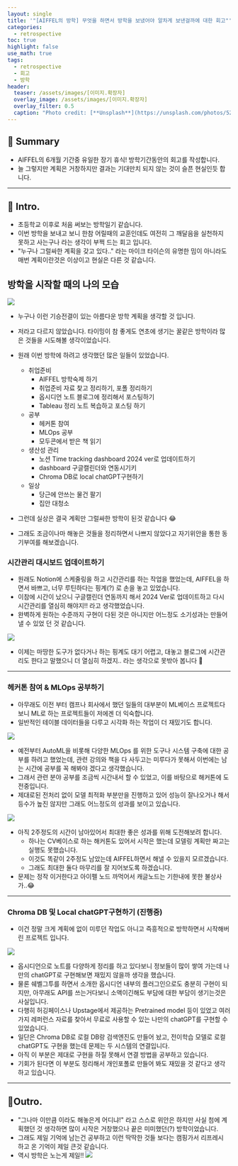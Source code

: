 ```yaml
---
layout: single
title: '"[AIFFEL의 방학] 무엇을 하면서 방학을 보냈어야 알차게 보낸걸까에 대한 회고"'
categories:
  - retrospective
toc: true
highlight: false
use_math: true
tags:
  - retrospective
  - 회고
  - 방학
header:
  teaser: /assets/images/[이미지.확장자]
  overlay_image: /assets/images/[이미지.확장자]
  overlay_filter: 0.5
  caption: "Photo credit: [**Unsplash**](https://unsplash.com/photos/52jRtc2S_VE)"
---
```


## 🚦 Summary
- AIFFEL의 6개월 기간중 유일한 장기 휴식! 방학기간동안의 회고를 작성합니다.
- 늘 그렇지만 계획은 거창하지만 결과는 기대만치 되지 않는 것이 슬픈 현실인듯 합니다.
---


## 📌 Intro.
- 초등학교 이후로 처음 써보는 방학일기 같습니다.
- 이번 방학을 보내고 보니 한참 어릴때의 교훈인데도 여전히 그 깨달음을 실천하지 못하고 사는구나 라는 생각이 부쩍 드는 회고 입니다.
- "누구나 그럴싸한 계획을 갖고 있다.." 라는 마이크 타이슨의 유명한 밈이 아니라도 매번 계획이란것은 이상이고 현실은 다른 것 같습니다.

## 방학을 시작할 때의  나의 모습
![](https://i.imgur.com/cV7Acik.jpg)

- 누구나 이런 기승전결이 있는 아름다운 방학 계획을 생각할 것 입니다.
- 저라고 다르지 않았습니다. 타이밍이 참 좋게도 연초에 생기는 꿀같은 방학이라 많은 것들을 시도해볼 생각이었습니다.
- 원래 이번 방학에 하려고 생각했던 많은 일들이 있었습니다.
	- 취업준비
		- AIFFEL 방학숙제 하기
		- 취업준비 자료 찾고 정리하기, 포폴 정리하기
		- 옵시디언 노트 블로그에 정리해서 포스팅하기
		- Tableau 정리 노트 복습하고 포스팅 하기
	- 공부
		- 헤커톤 참여
		- MLOps 공부
		- 모두콘에서 받은 책 읽기
	- 생산성 관리
		- 노션 Time tracking dashboard 2024 ver로 업데이트하기
		- dashboard 구글캘린더와 연동시기키
		- Chroma DB로 local chatGPT구현하기
	- 일상
		- 당근에 안쓰는 물건 팔기
		- 집안 대청소

- 그런데 실상은 결국 계획만 그럴싸한 방학이 된것 같습니다 😂 
- 그래도 조금이나마 해놓은 것들을 정리하면서 나쁘지 않았다고 자기위안을 통한 동기부여를 해보겠습니다.

### 시간관리 대시보드 업데이트하기 
- 원래도 Notion에 스케줄링을 하고 시간관리를 하는 작업을 했었는데, AIFFEL을 하면서 바쁘고, 너무 루틴하다는 핑계(?) 로 손을 놓고 있었습니다.
- 이참에 시간이 났으니 구글캘린더 연동까지 해서 2024 Ver로 업데이트하고 다시 시간관리를 열심히 해야지!! 라고 생각했었습니다.
- 완벽하게 원하는 수준까지 구현이 다된 것은 아니지만 어느정도 소기성과는 만들어 낼 수 있었 던 것 같습니다.

![](https://i.imgur.com/Igkk8VL.png)

- 이제는 마땅한 도구가 없다거나 하는 핑계도 대기 어렵고, 대놓고 블로그에 시간관리도 한다고 말했으니 더 열심히 하겠지.. 라는 생각으로 못밖아 봅니다 💪

---
### 헤커톤 참여 & MLOps 공부하기
- 아무래도 이전 부터 캠프나 회사에서 했던 일들의 대부분이 ML베이스 프로젝트다 보니 ML로 하는 프로젝트들이 저에겐 더 익숙합니다.
- 일반적인 테이블 데이터들을 다루고 시각화 하는 작업이 더 재밌기도 합니다.

![](https://i.imgur.com/EI6dvXs.png)

- 예전부터 AutoML을 비롯해 다양한 MLOps 를 위한 도구나 시스템 구축에 대한 공부를 하려고 했었는데, 관련 강의와 책을 다 사두고는 미루다가 못해서 이번에는 남는 시간에 공부를 꼭 해봐야 겠다고 생각했습니다.
- 그래서 관련 분야 공부를 조금씩 시간내서 할 수 있었고, 이를 바탕으로 해커톤에 도전중입니다.
- 제대로된 전처리 없이 모델 최적화 부분만을 진행하고 있어 성능이 잘나오거나 해서 등수가 높진 않지만 그래도 어느정도의 성과를 보이고 있습니다.

![](https://i.imgur.com/O7BwDXk.png)

- 아직 2주정도의 시간이 남아있어서 최대한 좋은 성과를 위해 도전해보려 합니다.
	- 하나는 CV베이스로 하는 해커톤도 있어서 시작은 했는데 모델링 계획만 짜고는 실행도 못했습니다.
	- 이것도 똑같이 2주정도 남았는데 AIFFEL하면서 해낼 수 있을지 모르겠습니다.
	- 그래도 최대한 둘다 마무리를 잘 지어보도록 하겠습니다.
- 문제는 정작 이거한다고 아이펠 노드 까먹어서 캐글노드는 기한내에 못한 불상사가..😂 
---
### Chroma DB 및 Local chatGPT구현하기 (진행중)
- 이건 정말 크게 계획에 없이 미루던 작업도 아니고 즉흥적으로 방학하면서 시작해버린 프로젝트 입니다.

![](https://i.imgur.com/qRtlDc9.png)

- 옵시디언으로 노트를 다양하게 정리를 하고 있다보니 정보들이 많이 쌓여 가는데 나만의 chatGPT로 구현해보면 재밌지 않을까 생각을 했습니다.
- 물론 쉐벨그투를 하면서 소개한 옵시디언 내부의 플러그인으로도 충분히 구현이 되지만, 아무래도 API를 쓰는거다보니 소액이긴해도 부담에 대한 부담이 생기는것은 사실입니다.
- 다행히 허깅페이스나 Upstage에서 제공하는 Pretrained model 등이 있었고 여러가지 레퍼런스 자료를 찾아서 무료로 사용할 수 있는 나만의 chatGPT를 구현할 수 있었습니다.
- 일단은 Chroma DB로 로컬 DB랑 검색엔진도 만들어 놨고, 전이학습 모델로 로컬 chatGPT도 구현을 했는데 문제는 두 시스템의 연결입니다.
- 아직 이 부분은 제대로 구현을 하질 못해서 연결 방법을 공부하고 있습니다.
- 기회가 된다면 이 부분도 정리해서 개인포폴로 만들어 봐도 재밌을 것 같다고 생각하고 있습니다.

---



## 🎈Outro.
- "그나마 이만큼 이라도 해놓은게 어디냐!" 라고 스스로 위안은 하지만 사실 첨에 계획했던 것 생각하면 많이 시작은 거창했으나 끝은 미미했던(?) 방학이었습니다.
- 그래도 제일 기억에 남는건 공부하고 이런 딱딱한 것들 보다는 캠핑가서 리프레시 하고 온 기억이 제일 큰것 같습니다.
- 역시 방학은 노는게 제일!! 
![](https://i.imgur.com/VC8pp9a.png)

